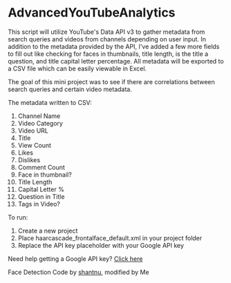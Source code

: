 # AdvancedYouTubeAnalytics

This script will utilize YouTube's Data API v3 to gather metadata from search queries and videos from channels depending on user input. In addition to the metadata provided by the API, I've added a few more fields to fill out like checking for faces in thumbnails, title length, is the title a question, and title capital letter percentage. All metadata will be exported to a CSV file which can be easily viewable in Excel.

The goal of this mini project was to see if there are correlations between search queries and certain video metadata. 

The metadata written to CSV:

1. Channel Name
2. Video Category
3. Video URL
4. Title
5. View Count
6. Likes
7. Dislikes
8. Comment Count
9. Face in thumbnail?
10. Title Length
11. Capital Letter %
12. Question in Title
13. Tags in Video?

To run:

1. Create a new project
2. Place haarcascade_frontalface_default.xml in your project folder
3. Replace the API key placeholder with your Google API key

Need help getting a Google API key? [Click here](https://developers.google.com/youtube/v3/getting-started)

Face Detection Code by [shantnu](https://github.com/shantnu/FaceDetect), modified by Me
